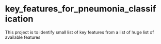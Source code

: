 # key_features_for_pneumonia_classification
This project is to identify small list of key features from a list of huge list of available features
